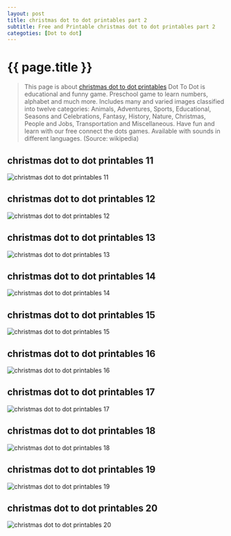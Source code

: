 ```yaml
---
layout: post
title: christmas dot to dot printables part 2
subtitle: Free and Printable christmas dot to dot printables part 2
categoties: [Dot to dot]
---
```

{{ page.title }}
================
> This page is about [christmas dot to dot printables](https://hoanghabelle.github.io/) Dot To Dot is educational and funny game. Preschool game to learn numbers, alphabet and much more. Includes many and varied images classified into twelve categories: Animals, Adventures, Sports, Educational, Seasons and Celebrations, Fantasy, History, Nature, Christmas, People and Jobs, Transportation and Miscellaneous. Have fun and learn with our free connect the dots games. Available with sounds in different languages. (Source: wikipedia)

## christmas dot to dot printables 11
![christmas dot to dot printables 11](https://hoanghabelle.github.io/images/christmas-dot-to-dot-printables%20(11).jpg "christmas dot to dot printables 11")

## christmas dot to dot printables 12
![christmas dot to dot printables 12](https://hoanghabelle.github.io/images/christmas-dot-to-dot-printables%20(12).jpg "christmas dot to dot printables 12")

## christmas dot to dot printables 13
![christmas dot to dot printables 13](https://hoanghabelle.github.io/images/christmas-dot-to-dot-printables%20(13).jpg "christmas dot to dot printables 13")

## christmas dot to dot printables 14
![christmas dot to dot printables 14](https://hoanghabelle.github.io/images/christmas-dot-to-dot-printables%20(14).jpg "christmas dot to dot printables 14")

<script async src="//pagead2.googlesyndication.com/pagead/js/adsbygoogle.js"></script><ins class="adsbygoogle" style="display:block" data-ad-format="fluid" data-ad-layout-key="-8i+1w-dq+e9+ft" data-ad-client="ca-pub-6753140515841889" data-ad-slot="6190446671"></ins> <script> (adsbygoogle = window.adsbygoogle || []).push({}); </script>

## christmas dot to dot printables 15
![christmas dot to dot printables 15](https://hoanghabelle.github.io/images/christmas-dot-to-dot-printables%20(15).jpg "christmas dot to dot printables 15")

## christmas dot to dot printables 16
![christmas dot to dot printables 16](https://hoanghabelle.github.io/images/christmas-dot-to-dot-printables%20(16).jpg "christmas dot to dot printables 16")

## christmas dot to dot printables 17
![christmas dot to dot printables 17](https://hoanghabelle.github.io/images/christmas-dot-to-dot-printables%20(17).jpg "christmas dot to dot printables 17")

## christmas dot to dot printables 18
![christmas dot to dot printables 18](https://hoanghabelle.github.io/images/christmas-dot-to-dot-printables%20(18).jpg "christmas dot to dot printables 18")

<script async src="//pagead2.googlesyndication.com/pagead/js/adsbygoogle.js"></script><ins class="adsbygoogle" style="display:block" data-ad-format="fluid" data-ad-layout-key="-8i+1w-dq+e9+ft" data-ad-client="ca-pub-6753140515841889" data-ad-slot="6190446671"></ins> <script> (adsbygoogle = window.adsbygoogle || []).push({}); </script>

## christmas dot to dot printables 19
![christmas dot to dot printables 19](https://hoanghabelle.github.io/images/christmas-dot-to-dot-printables%20(19).jpg "christmas dot to dot printables 19")

## christmas dot to dot printables 20
![christmas dot to dot printables 20](https://hoanghabelle.github.io/images/christmas-dot-to-dot-printables%20(20).jpg "christmas dot to dot printables 20")

